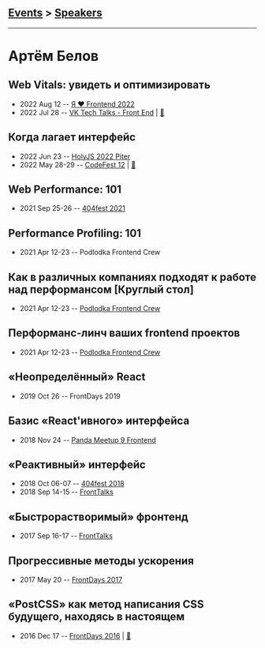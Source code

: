 ## [Events](../README.md) > [Speakers](../speakers.md)
---

# Артём Белов

## Web Vitals: увидеть и оптимизировать
- 2022 Aug 12 -- [Я ❤ Frontend 2022](https://www.youtube.com/watch?v=z3O8qYmPd58&t=25503s)    
- 2022 Jul 28 -- [VK Tech Talks - Front End](https://vk.com/video-147415323_456239796)  | [:notebook:](https://vk.com/doc41795800_642760980)  
## Когда лагает интерфейс
- 2022 Jun 23 -- [HolyJS 2022 Piter](https://youtu.be/xKvAYkiu87Q)    
- 2022 May 28-29 -- [CodeFest 12](https://youtu.be/6H7R7g8aLBo)  | [:notebook:](https://disk.yandex.ru/i/oNw-NCL0cgFbzg)  
## Web Performance: 101
- 2021 Sep 25-26 -- [404fest 2021](https://youtu.be/Tqlgd5GqgIw)    
## Performance Profiling: 101
- 2021 Apr 12-23 -- Podlodka Frontend Crew    
## Как в различных компаниях подходят к работе над перформансом [Круглый стол]
- 2021 Apr 12-23 -- [Podlodka Frontend Crew](https://www.youtube.com/watch?v=sP6nD7_7hL8)    
## Перформанс-линч ваших frontend проектов
- 2021 Apr 12-23 -- [Podlodka Frontend Crew](https://www.youtube.com/watch?v=PpJALQFQfbw)    
## «Неопределённый» React
- 2019 Oct 26 -- FrontDays 2019    
## Базис «React&#39;ивного» интерфейса
- 2018 Nov 24 -- [Panda Meetup 9 Frontend](https://www.youtube.com/watch?v=gbmjVxb3qqo)    
## «Реактивный» интерфейс
- 2018 Oct 06-07 -- [404fest 2018](https://www.youtube.com/watch?v=z5sfHHr-EiY)    
- 2018 Sep 14-15 -- [FrontTalks](https://events.yandex.ru/lib/talks/6241/)    
## «Быстрорастворимый» фронтенд
- 2017 Sep 16-17 -- [FrontTalks](https://events.yandex.ru/lib/talks/4866/)    
## Прогрессивные методы ускорения
- 2017 May 20 -- [FrontDays 2017](https://youtu.be/q2jrUxqkQcE)    
## «PostCSS» как метод написания CSS будущего, находясь в настоящем
- 2016 Dec 17 -- [FrontDays 2016](https://www.youtube.com/watch?v=GHHp_z9D9T4)  | [:notebook:](http://artbelov-postcss.surge.sh/)  
